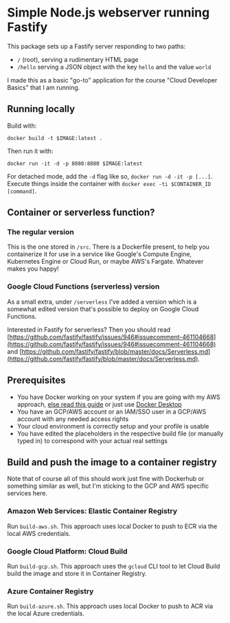 # Simple Node.js webserver running Fastify

This package sets up a Fastify server responding to two paths:

- `/` (root), serving a rudimentary HTML page
- `/hello` serving a JSON object with the key `hello` and the value `world`

I made this as a basic "go-to" application for the course "Cloud Developer Basics" that I am running.

## Running locally

Build with:

```
docker build -t $IMAGE:latest .
```

Then run it with:

```
docker run -it -d -p 8080:8080 $IMAGE:latest
```

For detached mode, add the `-d` flag like so, `docker run -d -it -p [...]`. Execute things inside the container with `docker exec -ti $CONTAINER_ID [command]`.

## Container or serverless function?

### The regular version

This is the one stored in `/src`. There is a Dockerfile present, to help you containerize it for use in a service like Google's Compute Engine, Kubernetes Engine or Cloud Run, or maybe AWS's Fargate. Whatever makes you happy!

### Google Cloud Functions (serverless) version

As a small extra, under `/serverless` I've added a version which is a somewhat edited version that's possible to deploy on Google Cloud Functions.

Interested in Fastify for serverless? Then you should read [https://github.com/fastify/fastify/issues/946#issuecomment-461104668](https://github.com/fastify/fastify/issues/946#issuecomment-461104668) and [https://github.com/fastify/fastify/blob/master/docs/Serverless.md](https://github.com/fastify/fastify/blob/master/docs/Serverless.md).

## Prerequisites

- You have Docker working on your system if you are going with my AWS approach, [else read this guide](https://docs.docker.com/install/) or just use [Docker Desktop](https://www.docker.com/products/docker-desktop)
- You have an GCP/AWS account or an IAM/SSO user in a GCP/AWS account with any needed access rights
- Your cloud environment is correctly setup and your profile is usable
- You have edited the placeholders in the respective build file (or manually typed in) to correspond with your actual real settings

## Build and push the image to a container registry

Note that of course all of this should work just fine with Dockerhub or something similar as well, but I'm sticking to the GCP and AWS specific services here.

### Amazon Web Services: Elastic Container Registry

Run `build-aws.sh`. This approach uses local Docker to push to ECR via the local AWS credentials.

### Google Cloud Platform: Cloud Build

Run `build-gcp.sh`. This approach uses the `gcloud` CLI tool to let Cloud Build build the image and store it in Container Registry.

### Azure Container Registry

Run `build-azure.sh`. This approach uses local Docker to push to ACR via the local Azure credentials.
